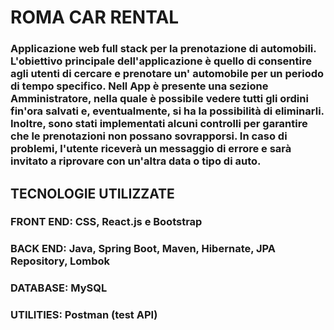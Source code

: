 # ROMA CAR RENTAL

### Applicazione web full stack per la prenotazione di automobili. L'obiettivo principale dell'applicazione è quello di consentire agli utenti di cercare e prenotare un' automobile per un periodo di tempo specifico. Nell App è presente una sezione Amministratore, nella quale è possibile vedere tutti gli ordini fin'ora salvati e, eventualmente, si ha la possibilità di eliminarli. Inoltre, sono stati implementati alcuni controlli per garantire che le prenotazioni non possano sovrapporsi. In caso di problemi, l'utente riceverà un messaggio di errore e sarà invitato a riprovare con un'altra data o tipo di auto.

## TECNOLOGIE UTILIZZATE

### FRONT END: CSS, React.js e Bootstrap

### BACK END: Java, Spring Boot, Maven, Hibernate, JPA Repository, Lombok

### DATABASE: MySQL

### UTILITIES: Postman (test API)
